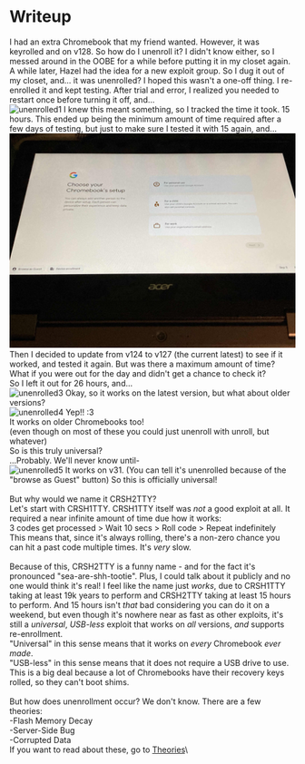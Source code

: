 # Writeup 
I had an extra Chromebook that my friend wanted. However, it was keyrolled and on v128. So how do I unenroll it? I didn't know either, so I messed around in the OOBE for a while before putting it in my closet again. A while later, Hazel had the idea for a new exploit group. So I dug it out of my closet, and... it was unenrolled? I hoped this wasn't a one-off thing. I re-enrolled it and kept testing. After trial and error, I realized you needed to restart once before turning it off, and...\
![unenrolled1](Images/v124nissa.png) 
I knew this meant something, so I tracked the time it took. 15 hours. This ended up being the minimum amount of time required after a few days of testing, but just to make sure I tested it with 15 again, and...\
![unenrolled2](Images/v124nissa2.jpg) 
Then I decided to update from v124 to v127 (the current latest) to see if it worked, and tested it again. But was there a maximum amount of time? What if you were out for the day and didn't get a chance to check it?\
So I left it out for 26 hours, and...\
![unenrolled3](Images/v127nissa.png)
Okay, so it works on the latest version, but what about older versions?\
![unenrolled4](Images/v76peppy.png)
Yep!! :3\
It works on older Chromebooks too!\
(even though on most of these you could just unenroll with unroll, but whatever)\
So is this truly universal?\
...Probably. We'll never know until-\
![unenrolled5](Images/v31peppy.png)
It works on v31. (You can tell it's unenrolled because of the "browse as Guest" button)
So this is officially universal!\
\
But why would we name it CRSH2TTY?\
Let's start with CRSH1TTY. CRSH1TTY itself was *not* a good exploit at all. It required a near infinite amount of time due how it works:\
3 codes get processed > Wait 10 secs > Roll code > Repeat indefinitely\
This means that, since it's always rolling, there's a non-zero chance you can hit a past code multiple times. It's *very* slow.\
\
Because of this, CRSH2TTY is a funny name - and for the fact it's pronounced "sea-are-shh-tootie". Plus, I could talk about it publicly and no one would think it's real! I feel like the name just *works*, due to CRSH1TTY taking at least 19k years to perform and CRSH2TTY taking at least 15 hours to perform. And 15 hours isn't *that* bad considering you can do it on a weekend, but even though it's nowhere near as fast as other exploits, it's  still a *universal*, *USB-less* exploit that works on *all* versions, *and* supports re-enrollment.\
"Universal" in this sense means that it works on *every* Chromebook *ever made*.\
"USB-less" in this sense means that it does not require a USB drive to use. This is a big deal because a lot of Chromebooks have their recovery keys rolled, so they can't boot shims.\
\
But how does unenrollment occur? We don't know. There are a few theories:\
-Flash Memory Decay\
-Server-Side Bug\
-Corrupted Data\
If you want to read about these, go to [Theories](CRSH2TTY/Docs/theories)\
 
